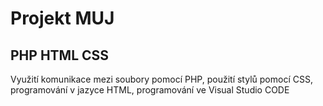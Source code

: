 # Projekt MUJ

## PHP HTML CSS 

Využití komunikace mezi soubory pomocí PHP, použití stylů pomocí CSS, programování v jazyce HTML, programování ve Visual Studio CODE
